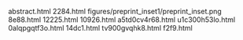 abstract.html
2284.html
figures/preprint_inset1/preprint_inset.png
8e88.html
12225.html
10926.html
a5td0cv4r68.html
u1c300h53lo.html
0alqpgqtf3o.html
14dc1.html
tv900gvqhk8.html
f2f9.html